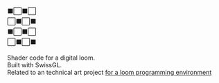 ⬛⬜⬛⬜\
⬜⬛⬜⬛\
⬛⬜⬛⬜\
⬜⬛⬜⬛

Shader code for a digital loom.\
Built with SwissGL.\
Related to an technical art project [for a loom programming environment](https://www.are.na/patrick-steppan/loom-programming-environment)
